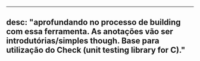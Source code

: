 ----
desc: "aprofundando no processo de building com essa ferramenta. As anotações vão ser introdutórias/simples though. Base para utilização do Check (unit testing library for C)."
----